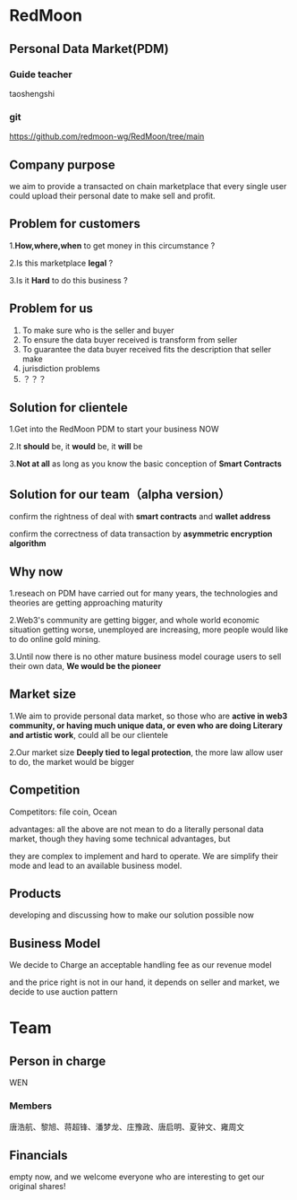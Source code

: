 # RedMoon 

## Personal Data Market(PDM)



### Guide teacher

taoshengshi



### git 

https://github.com/redmoon-wg/RedMoon/tree/main



## Company purpose

we aim to provide a transacted on chain marketplace that every single user could upload their personal date to make sell and profit.



## Problem for customers

1.**How,where,when** to get money in this circumstance ?

2.Is this marketplace **legal** ?

3.Is it **Hard** to do this business ?



## Problem for us

1. To make sure who is the seller and buyer
2. To ensure the data buyer received is transform from seller
3. To guarantee the data buyer received fits the description that seller make
4. jurisdiction problems
5. ？？？



## Solution for clientele

1.Get into the RedMoon PDM to start your business NOW

2.It **should** be, it **would** be, it **will** be

3.**Not at all** as long as you know the basic conception of **Smart Contracts**



## Solution for our team（alpha version）

confirm the rightness of deal with **smart contracts** and **wallet address**

confirm the correctness of data transaction by **asymmetric encryption algorithm**



## Why now

1.reseach on PDM have carried out for many years, the technologies and theories are getting approaching maturity

2.Web3's community are getting bigger, and whole world economic situation getting worse, unemployed are increasing, more people would like to do online gold mining.

3.Until now there is no other mature business model courage users to sell their own data, **We would be the pioneer**



## Market size

1.We aim to provide personal data market, so those who are **active in web3 community, or having much unique data, or even who are doing Literary and artistic work**, could all be our clientele

2.Our market size **Deeply tied to legal protection**, the more law allow user to do, the market would be bigger



## Competition

Competitors: file coin, Ocean

advantages: all the above are not mean to do a literally personal data market, though they having some technical advantages, but       

they are complex to implement and hard to operate. We are simplify their mode and lead to an available business model.



## Products

developing and discussing how to make our solution possible now



## Business Model

We decide to Charge an acceptable handling fee as our revenue model

and the price right is not in our hand, it depends on seller and market, we decide to use auction pattern



# Team

## Person in charge

WEN

### Members

唐浩航、黎旭、蒋超锋、潘梦龙、庄豫政、唐启明、夏钟文、雍周文



## Financials

empty now, and we welcome everyone who are interesting to get our original shares!


